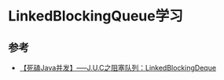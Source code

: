 # LinkedBlockingQueue学习


## 参考

- [【死磕Java并发】—–J.U.C之阻塞队列：LinkedBlockingDeque](http://cmsblogs.com/?p=2437)

